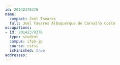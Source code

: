 ```yaml
---
id: 20142370376
name:
  compact: Joel Tavares
  full: Joel Tavares Albuquerque de Carvalho Costa
occupations:
- id: 20142370376
  type: student
  campus: ifpb-jp
  course: cstsi
  isFinished: true
addresses:
---
```

